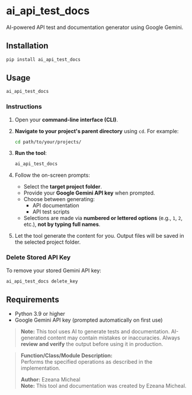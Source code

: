 # ai_api_test_docs

AI-powered API test and documentation generator using Google Gemini.

## Installation

```sh
pip install ai_api_test_docs
```

## Usage

```sh
ai_api_test_docs
```

### Instructions

1. Open your **command-line interface (CLI)**.
2. **Navigate to your project's parent directory** using `cd`. For example:

   ```sh
   cd path/to/your/projects/
   ```

3. **Run the tool**:

   ```sh
   ai_api_test_docs
   ```

4. Follow the on-screen prompts:
   - Select the **target project folder**.
   - Provide your **Google Gemini API key** when prompted.
   - Choose between generating:
     - API documentation
     - API test scripts
   - Selections are made via **numbered or lettered options** (e.g., `1`, `2`, etc.), **not by typing full names**.

5. Let the tool generate the content for you. Output files will be saved in the selected project folder.

### Delete Stored API Key

To remove your stored Gemini API key:

```sh
ai_api_test_docs delete_key
```

## Requirements

- Python 3.9 or higher
- Google Gemini API key (prompted automatically on first use)

> **Note:** This tool uses AI to generate tests and documentation. AI-generated content may contain mistakes or inaccuracies. Always **review and verify** the output before using it in production.

> **Function/Class/Module Description:**  
> Performs the specified operations as described in the implementation.
>
> **Author:** Ezeana Micheal  
> **Note:** This tool and documentation was created by Ezeana Micheal.
